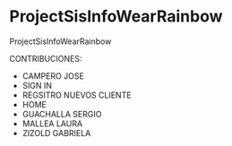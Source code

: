 # ProjectSisInfoWearRainbow
ProjectSisInfoWearRainbow


CONTRIBUCIONES:
- CAMPERO JOSE
 - SIGN IN
 - REGSITRO NUEVOS CLIENTE
 - HOME
- GUACHALLA SERGIO
- MALLEA LAURA
- ZIZOLD GABRIELA

